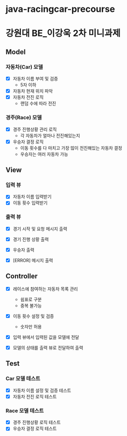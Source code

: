 # java-racingcar-precourse
# 강원대 BE_이강욱 2차 미니과제

## Model
### 자동차(Car) 모델
-[x] 자동차 이름 부여 및 검증
  - 5자 이하
-[x] 자동차 현재 위치 파악
-[x] 자동차 전진 로직 
  - 랜덤 수에 따라 전진

### 경주(Race) 모델
- [x] 경주 진행상황 관리 로직
  - 각 자동차가 얼마나 전진해있는지
- [x] 우승자 결정 로직
  - 이동 횟수를 다 마치고 가장 많이 전진해있는 자동차 결정
  - 우승자는 여러 자동차 가능


## View
### 입력 뷰
-[x] 자동차 이름 입력받기
-[x] 이동 횟수 입력받기

### 출력 뷰 
-[x] 경기 시작 및 요청 메시지 출력
-[x] 경기 진행 상황 출력
-[x] 우승자 출력
-[x] [ERROR] 메시지 출력


## Controller
- [x] 레이스에 참여하는 자동차 목록 관리
  - 쉼표로 구분
  - 중복 불가능
- [x] 이동 횟수 설정 및 검증
  - 숫자만 허용
-[x] 입력 뷰에서 입력된 값을 모델에 전달
-[x] 모델의 상태를 출력 뷰로 전달하여 출력


## Test
### Car 모델 테스트
-[x] 자동차 이름 설정 및 검증 테스트
-[x] 자동차 전진 로직 테스트
### Race 모델 테스트
-[x] 경주 진행상황 로직 테스트
-[x] 우승자 결정 로직 테스트